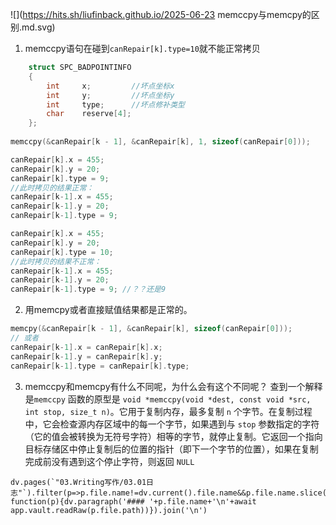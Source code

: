 ![](https://hits.sh/liufinback.github.io/2025-06-23 memccpy与memcpy的区别.md.svg)
1. memccpy语句在碰到```canRepair[k].type=10```就不能正常拷贝
``` cpp
	struct SPC_BADPOINTINFO
	{
		int  	x;         //坏点坐标x
		int  	y;         //坏点坐标y
		int  	type;      //坏点修补类型
		char 	reserve[4];
	};
	
memccpy(&canRepair[k - 1], &canRepair[k], 1, sizeof(canRepair[0]));

canRepair[k].x = 455;
canRepair[k].y = 20;
canRepair[k].type = 9;
//此时拷贝的结果正常：
canRepair[k-1].x = 455;
canRepair[k-1].y = 20;
canRepair[k-1].type = 9;

canRepair[k].x = 455;
canRepair[k].y = 20;
canRepair[k].type = 10;
//此时拷贝的结果不正常：
canRepair[k-1].x = 455;
canRepair[k-1].y = 20;
canRepair[k-1].type = 9; //？？还是9
```
2. 用memcpy或者直接赋值结果都是正常的。
``` cpp
memcpy(&canRepair[k - 1], &canRepair[k], sizeof(canRepair[0]));
// 或者
canRepair[k-1].x = canRepair[k].x;
canRepair[k-1].y = canRepair[k].y;
canRepair[k-1].type = canRepair[k].type;
```
3. memccpy和memcpy有什么不同呢，为什么会有这个不同呢？
查到一个解释是`memccpy` 函数的原型是 `void *memccpy(void *dest, const void *src, int stop, size_t n)`。它用于复制内存，最多复制 `n` 个字节。在复制过程中，它会检查源内存区域中的每一个字节，如果遇到与 `stop` 参数指定的字符（它的值会被转换为无符号字符）相等的字节，就停止复制。它返回一个指向目标存储区中停止复制后的位置的指针（即下一个字节的位置），如果在复制完成前没有遇到这个停止字符，则返回 `NULL`







````dataviewjs
dv.pages(`"03.Writing写作/03.01日志"`).filter(p=>p.file.name!=dv.current().file.name&&p.file.name.slice(4,10)==dv.current().file.name.slice(4,10)).map(async function(p){dv.paragraph('#### '+p.file.name+'\n'+await app.vault.readRaw(p.file.path))}).join('\n')
````


